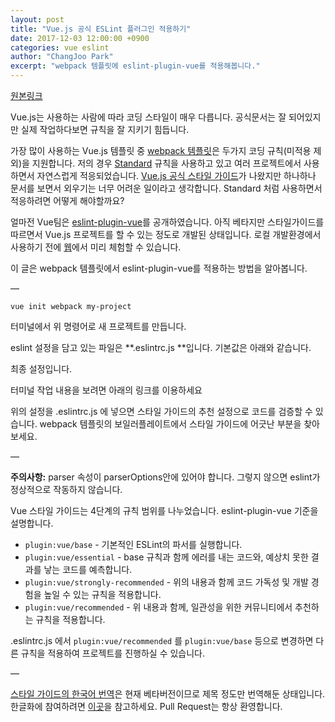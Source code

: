 ```yaml
---
layout: post
title: "Vue.js 공식 ESLint 플러그인 적용하기"
date: 2017-12-03 12:00:00 +0900
categories: vue eslint
author: "ChangJoo Park"
excerpt: "webpack 템플릿에 eslint-plugin-vue를 적용해봅니다."
---
```


[원본링크](https://medium.com/@changjoopark/vue-js-%EA%B3%B5%EC%8B%9D-eslint-%ED%94%8C%EB%9F%AC%EA%B7%B8%EC%9D%B8-%EC%A0%81%EC%9A%A9%ED%95%98%EA%B8%B0-3457ac648b05)

Vue.js는 사용하는 사람에 따라 코딩 스타일이 매우 다릅니다. 공식문서는 잘 되어있지만 실제 작업하다보면 규칙을 잘 지키기 힘듭니다.

가장 많이 사용하는 Vue.js 템플릿 중 [webpack
템플릿](https://github.com/vuejs-templates/webpack)은 두가지 코딩 규칙(미적용 제외)을 지원합니다. 저의
경우 [Standard](https://standardjs.com/) 규칙을 사용하고 있고 여러 프로젝트에서 사용하면서 자연스럽게
적응되었습니다. [Vue.js 공식 스타일 가이드](https://kr.vuejs.org/v2/style-guide/)가 나왔지만 하나하나
문서를 보면서 외우기는 너무 어려운 일이라고 생각합니다. Standard 처럼 사용하면서 적응하려면 어떻게 해야할까요?

얼마전 Vue팀은 [eslint-plugin-vue](https://github.com/vuejs/eslint-plugin-vue)를
공개하였습니다. 아직 베타지만 스타일가이드를 따르면서 Vue.js 프로젝트를 할 수 있는 정도로 개발된 상태입니다. 로컬 개발환경에서 사용하기
전에 [웹](https://mysticatea.github.io/vue-eslint-demo/)에서 미리 체험할 수 있습니다.

이 글은 webpack 템플릿에서 eslint-plugin-vue를 적용하는 방법을 알아봅니다.

—

`vue init webpack my-project`

터미널에서 위 명령어로 새 프로젝트를 만듭니다.

eslint 설정을 담고 있는 파일은 **.eslintrc.js **입니다. 기본값은 아래와 같습니다.

<script src="https://gist.github.com/ChangJoo-Park/0d19afe8bcaeee3ed2aeb48ad81ab1ac.js"></script>

최종 설정입니다.

<script src="https://gist.github.com/ChangJoo-Park/b31b1bdc60ea73147a73a2cb2d006b1a.js"></script>


터미널 작업 내용을 보려면 아래의 링크를 이용하세요


<script type="text/javascript" src="https://asciinema.org/a/150810.js" id="asciicast-150810" async></script>


위의 설정을 .eslintrc.js 에 넣으면 스타일 가이드의 추천 설정으로 코드를 검증할 수 있습니다. webpack 템플릿의
보일러플레이트에서 스타일 가이드에 어긋난 부분을 찾아보세요.

—

**주의사항:** parser 속성이 parserOptions안에 있어야 합니다. 그렇지 않으면 eslint가 정상적으로 작동하지 않습니다.

Vue 스타일 가이드는 4단계의 규칙 범위를 나누었습니다. eslint-plugin-vue 기준을 설명합니다.

* `plugin:vue/base` - 기본적인 ESLint의 파서를 실행합니다.
* `plugin:vue/essential` - base 규칙과 함께 에러를 내는 코드와, 예상치 못한 결과를 낳는 코드를 예측합니다.
* `plugin:vue/strongly-recommended` - 위의 내용과 함께 코드 가독성 및 개발 경험을 높일 수 있는 규칙을 적용합니다.
* `plugin:vue/recommended` - 위 내용과 함께, 일관성을 위한 커뮤니티에서 추천하는 규칙을 적용합니다.

.eslintrc.js 에서 `plugin:vue/recommended` 를 `plugin:vue/base` 등으로 변경하면 다른 규칙을
적용하여 프로젝트를 진행하실 수 있습니다.

—

[스타일 가이드의 한국어 번역](https://kr.vuejs.org/v2/style-guide/)은 현재 베타버전이므로 제목 정도만 번역해둔
상태입니다. 한글화에 참여하려면 [이곳](https://github.com/vuejs-kr/kr.vuejs.org)을 참고하세요. Pull
Request는 항상 환영합니다.
